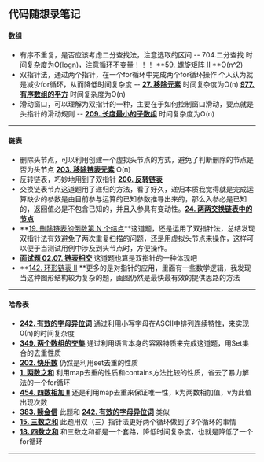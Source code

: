 ## 代码随想录笔记

#### 数组

- 有序不重复，是否应该考虑二分查找法，注意选取的区间 -- 704.二分查找 时间复杂度为O(logn)，注意循环不变量！！！ **[59. 螺旋矩阵 II](https://leetcode-cn.com/problems/spiral-matrix-ii/) **O(n^2)
- 双指针法，通过两个指针，在一个for循环中完成两个for循环操作 个人认为就是减少for循环，从而降低时间复杂度 -- **[27. 移除元素](https://leetcode-cn.com/problems/remove-element)** 时间复杂度为O(n) **[977. 有序数组的平方](https://leetcode-cn.com/problems/squares-of-a-sorted-array)** 时间复杂度为O(n)
- 滑动窗口，可以理解为双指针的一种，主要在于如何控制窗口滑动，要点就是头指针的滑动规则 -- **[209. 长度最小的子数组](https://leetcode-cn.com/problems/minimum-size-subarray-sum)**  时间复杂度为O(n)

****

#### 链表

- 删除头节点，可以利用创建一个虚拟头节点的方式，避免了判断删除的节点是否为头节点 **[203. 移除链表元素](https://leetcode-cn.com/problems/remove-linked-list-elements)** O(n)
- 反转链表，巧妙地用到了双指针 **[206. 反转链表](https://leetcode-cn.com/problems/reverse-linked-list)**
- 交换链表节点这道题用了递归的方法，看了好久，递归本质我觉得就是完成运算缺少的参数是由目前参与运算的已知参数推导出来的，那么入参必是已知的，返回值必是不包含已知的，并且入参具有变动性。**[24. 两两交换链表中的节点](https://leetcode-cn.com/problems/swap-nodes-in-pairs)**
- **[19. 删除链表的倒数第 N 个结点](https://leetcode-cn.com/problems/remove-nth-node-from-end-of-list)**这道题，还是运用了双指针法，总结发现双指针法有效避免了两次重复扫描的问题，还是用虚拟头节点来操作，这样可以便于当测试用例中涉及到头节点时，方便操作。
- **[面试题 02.07. 链表相交](https://leetcode-cn.com/problems/intersection-of-two-linked-lists-lcci/)** 这道题也算是双指针的一种体现吧
- **[142. 环形链表 II](https://leetcode-cn.com/problems/linked-list-cycle-ii/) **更多的是对指针的应用，里面有一些数学逻辑，我发现当这种图形结构较为复杂的题，画图仍然是最快最有效的提供思路的方法

****

#### 哈希表

- **[242. 有效的字母异位词](https://leetcode-cn.com/problems/valid-anagram/)** 通过利用小写字母在ASCII中排列连续特性，来实现0(n)的时间复杂度
- **[349. 两个数组的交集](https://leetcode-cn.com/problems/intersection-of-two-arrays/)** 通过利用语言本身的容器特质来完成这道题，用Set集合的去重性质
- **[202. 快乐数](https://leetcode-cn.com/problems/happy-number/)** 仍然是利用set去重的性质
- **[1. 两数之和](https://leetcode-cn.com/problems/two-sum/)** 利用map去重的性质和contains方法比较的性质，省去了暴力解法的一个for循环
- **[454. 四数相加 II](https://leetcode-cn.com/problems/4sum-ii/)** 还是利用map去重来保证唯一性，k为两数相加值，v为此值出现次数
- **[383. 赎金信](https://leetcode-cn.com/problems/ransom-note/)** 此题和 **[242. 有效的字母异位词](https://leetcode-cn.com/problems/valid-anagram/)** 类似
- **[15. 三数之和](https://leetcode-cn.com/problems/3sum/)** 此题用双（三）指针法更好两个循环做到了3个循环的事情
- **[18. 四数之和](https://leetcode-cn.com/problems/4sum/)** 和三数之和都是一个套路，降低时间复杂度，也就是降低了一个for循环

****

